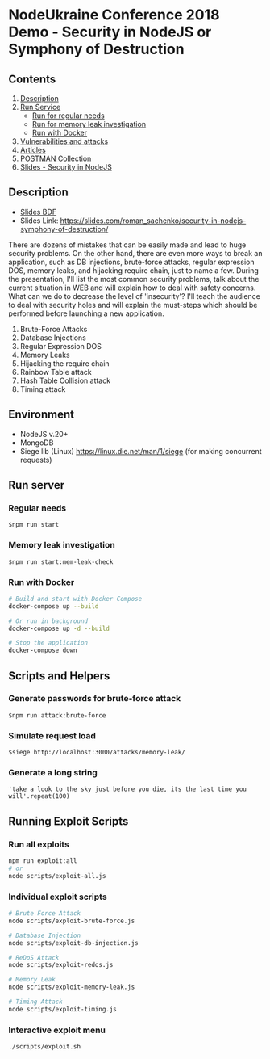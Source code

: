 # NodeUkraine Conference 2018 Demo - Security in NodeJS or Symphony of Destruction

## Contents

1. [Description](#description) 
2. [Run Service](#run-server)
   * [Run for regular needs](#regular-needs)
   * [Run for memory leak investigation](#memory-leak-investigation)
   * [Run with Docker](#run-with-docker)
3. [Vulnerabilities and attacks](./docs/vulnerabilities.md)
4. [Articles](./docs/articles.md)
5. [POSTMAN Collection](./docs/Conference.postman_collection.json)
6. [Slides - Security in NodeJS](./docs/slides_roman_sachenko-security-in-nodejs-symphony-of-destruction.pdf)

## Description

* [Slides BDF](./docs/slides_roman_sachenko-security-in-nodejs-symphony-of-destruction.pdf)
* Slides Link: https://slides.com/roman_sachenko/security-in-nodejs-symphony-of-destruction/

There are dozens of mistakes that can be easily made and lead to huge security problems.  On the other hand, there are even more ways to break an application, such as DB injections, brute-force attacks, regular expression DOS, memory leaks, and hijacking require chain, just to name a few.  During the presentation, I'll list the most common security problems, talk about the current situation in WEB and will explain how to deal with safety concerns. What can we do to decrease the level of 'insecurity'? I'll teach the audience to deal with security holes and will explain the must-steps which should be performed before launching a new application.

1. Brute-Force Attacks
2. Database Injections
3. Regular Expression DOS
4. Memory Leaks
5. Hijacking the require chain
6. Rainbow Table attack
7. Hash Table Collision attack
8. Timing attack

## Environment

* NodeJS v.20+
* MongoDB 
* Siege lib (Linux) https://linux.die.net/man/1/siege (for making concurrent requests)

## Run server 

### Regular needs

`$npm run start`

### Memory leak investigation

`$npm run start:mem-leak-check`

### Run with Docker

```bash
# Build and start with Docker Compose
docker-compose up --build

# Or run in background
docker-compose up -d --build

# Stop the application
docker-compose down
```

## Scripts and Helpers

### Generate passwords for brute-force attack

`$npm run attack:brute-force`

### Simulate request load

`$siege http://localhost:3000/attacks/memory-leak/`

### Generate a long string 

`'take a look to the sky just before you die, its the last time you will'.repeat(100)`

## Running Exploit Scripts

### Run all exploits
```bash
npm run exploit:all
# or
node scripts/exploit-all.js
```

### Individual exploit scripts
```bash
# Brute Force Attack
node scripts/exploit-brute-force.js

# Database Injection
node scripts/exploit-db-injection.js

# ReDoS Attack
node scripts/exploit-redos.js

# Memory Leak
node scripts/exploit-memory-leak.js

# Timing Attack
node scripts/exploit-timing.js
```

### Interactive exploit menu
```bash
./scripts/exploit.sh
```
